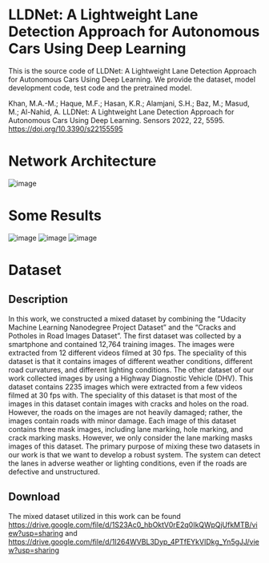 # LLDNet: A Lightweight Lane Detection Approach for Autonomous Cars Using Deep Learning

This is the source code of LLDNet: A Lightweight Lane Detection Approach for Autonomous Cars Using Deep Learning. We provide the dataset, model development code, test code and the pretrained model.

Khan, M.A.-M.; Haque, M.F.; Hasan, K.R.; Alamjani, S.H.; Baz, M.; Masud, M.; Al-Nahid, A. LLDNet: A Lightweight Lane Detection Approach for Autonomous Cars Using Deep Learning. Sensors 2022, 22, 5595. https://doi.org/10.3390/s22155595

# Network Architecture
![image](https://user-images.githubusercontent.com/33350185/181172871-77060790-4437-44c9-ba26-d88ee953e114.png)

# Some Results
![image](https://user-images.githubusercontent.com/33350185/181173323-d740d99e-29f1-4bad-946c-57e10f17db11.png)
![image](https://user-images.githubusercontent.com/33350185/181174138-31ac678a-080f-44eb-9ad0-2b0dac4efcb7.png)
![image](https://user-images.githubusercontent.com/33350185/181174183-7788e669-e02e-4215-b771-9319c78a31fe.png)

# Dataset
## Description 
In this work, we constructed a mixed dataset by combining the “Udacity Machine Learning Nanodegree Project Dataset” and the “Cracks and Potholes in Road Images Dataset”. The first dataset was collected by a smartphone and contained 12,764 training images. The images were extracted from 12 different videos filmed at 30 fps. The speciality of this dataset is that it contains images of different weather conditions, different road curvatures, and different lighting conditions. The other dataset of our work collected images by using a Highway Diagnostic Vehicle (DHV). This dataset contains 2235 images which were extracted from a few videos filmed at 30 fps with. The speciality of this dataset is that most of the images in this dataset contain images with cracks and holes on the road. However, the roads on the images are not heavily damaged; rather, the images contain roads with minor damage. Each image of this dataset contains three mask images, including lane marking, hole marking, and crack marking masks. However, we only consider the lane marking masks images of this dataset. The primary purpose of mixing these two datasets in our work is that we want to develop a robust system. The system can detect the lanes in adverse weather or lighting conditions, even if the roads are defective and unstructured.

## Download
The mixed dataset utilized in this work can be found https://drive.google.com/file/d/1S23Ac0_hbOktV0rE2q0IkQWpQjUfkMTB/view?usp=sharing 
and https://drive.google.com/file/d/1I264WVBL3Dyp_4PTfEYkVIDkg_Yn5gJJ/view?usp=sharing
